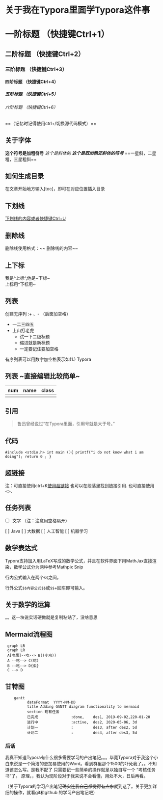 
# 关于我在Typora里面学Typora这件事
# 一阶标题 （快捷键Ctrl+1）
## 二阶标题 （快捷键Ctrl+2）
### 三阶标题 （快捷键Ctrl+3）
#### 四阶标题 （快捷键Ctrl+4）
##### 五阶标题 （快捷键Ctrl+5）
###### 六阶标题 （快捷键Ctrl+6）

==（记忆时记得使用ctrl+/切换源代码模式）==
## 关于字体
**这个符号是加粗符号**
*这个是斜体的*
***这个是既加粗还斜体的符号***
==一星斜，二星粗，三星粗斜== 

## 如何生成目录

在文章开始地方输入[toc]，即可在对应位置插入目录

## 下划线

<u>下划线的内容或者快捷键Ctrl+U</u>

## 删除线
删除线使用格式：~~ 删除线的内容~~

## 上下标
我是^上标^,他是~下标~	
上标用^下标用~
## 列表
创建无序列 :+ 、- （后面加空格）
+ 一二三四五
+ 上山打老虎
  + 试一下二级标题
  + 缩进就是新标题
  + 一定要记住要加空格
    

有序列表可以用数字加空格表示如(1.) Typora

## 列表    ~直接编辑比较简单~

| num  | name | class |
| ---- | ---- | ----- |
|      |      |       |
## 引用
>鲁迅曾经说过“在Typora里面，引用号就是大于号。”

##  代码
`#include <stdio.h>
 int main (){
 	printf("i do not know what i am doing");
 return 0 ;
 }`
 ## 超链接
注：可直接使用ctrl+K[使用超链接]()
也可以在段落里找到链接引用.
也可直接使用<>.

## 任务列表
- [ ] 文字 （注：注意用空格隔开）

[ ] Java
[ ] 大数据
[ ] 人工智能
[ ] 机器学习

## 数学表达式
Typora支持加入用LaTeX写成的数学公式，并且在软件界面下用MathJax直接渲染，数学公式分为两种参考Mathpix Snip

行内公式输入在两个`$$`之间，

行外公式`$$内容公式$$`或`$$`+回车即可输入。

## 关于数学的运算
。。这一块说实话硬做就是复制粘贴了，没啥意思

## Mermaid流程图
   ``` mermaid
	graph LR
	graph LR
	A[老鹰]--吃--> B((小鸡))
	A --吃--> C(蛇)
	B --吃--> D{虫}
	C --> D
   ```

## 甘特图
```mermaid
	gantt
	      dateFormat  YYYY-MM-DD
	      title Adding GANTT diagram functionality to mermaid
	      section 现有任务
	      已完成               :done,    des1, 2019-09-02,220-01-20
	      进行中               :active,  des2, 2020-05-06, 3d
	      计划一               :         des3, after des2, 5d
	      计划二               :         des4, after des3, 5d
```

### 后话
我真不知道Typora有什么很多需要学习的产出笔记。。。毕竟Typora对于我这个小白来说是一个简洁的更加易使用的Word。看到群里那个1500的吓死我了。。不知道该怎么写。是我不配了
  只需要记一些简单的操作就足以独自写一个 “考核任务书”了。
原理，，我认为现阶段对于我来说不会看懂，用处不大，日后再看。

（关于Typora的学习产出笔记~~确实连我自己都觉得有点水~~就到这了。关于更加详细的操作，就看git和github 的学习产出笔记吧）